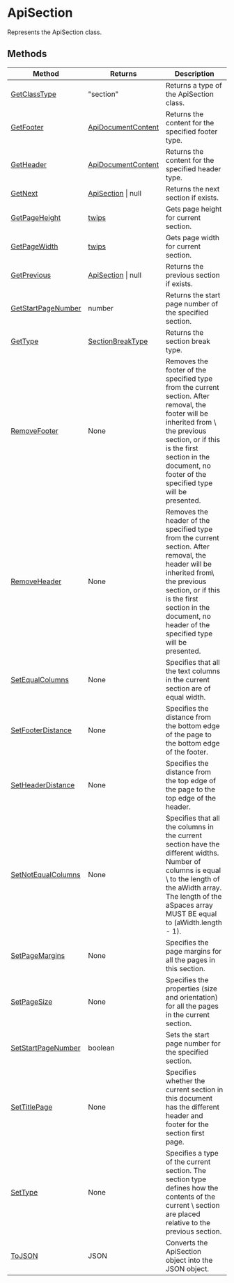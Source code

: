 # ApiSection

Represents the ApiSection class.


## Methods

| Method | Returns | Description |
| ------ | ------- | ----------- |
| [GetClassType](./Methods/GetClassType.md) | "section" | Returns a type of the ApiSection class. |
| [GetFooter](./Methods/GetFooter.md) | [ApiDocumentContent](../ApiDocumentContent/ApiDocumentContent.md) | Returns the content for the specified footer type. |
| [GetHeader](./Methods/GetHeader.md) | [ApiDocumentContent](../ApiDocumentContent/ApiDocumentContent.md) | Returns the content for the specified header type. |
| [GetNext](./Methods/GetNext.md) | [ApiSection](../ApiSection/ApiSection.md) \| null | Returns the next section if exists. |
| [GetPageHeight](./Methods/GetPageHeight.md) | [twips](../Enumeration/twips.md) | Gets page height for current section. |
| [GetPageWidth](./Methods/GetPageWidth.md) | [twips](../Enumeration/twips.md) | Gets page width for current section. |
| [GetPrevious](./Methods/GetPrevious.md) | [ApiSection](../ApiSection/ApiSection.md) \| null | Returns the previous section if exists. |
| [GetStartPageNumber](./Methods/GetStartPageNumber.md) | number | Returns the start page number of the specified section. |
| [GetType](./Methods/GetType.md) | [SectionBreakType](../Enumeration/SectionBreakType.md) | Returns the section break type. |
| [RemoveFooter](./Methods/RemoveFooter.md) | None | Removes the footer of the specified type from the current section. After removal, the footer will be inherited from \ the previous section, or if this is the first section in the document, no footer of the specified type will be presented. |
| [RemoveHeader](./Methods/RemoveHeader.md) | None | Removes the header of the specified type from the current section. After removal, the header will be inherited from\ the previous section, or if this is the first section in the document, no header of the specified type will be presented. |
| [SetEqualColumns](./Methods/SetEqualColumns.md) | None | Specifies that all the text columns in the current section are of equal width. |
| [SetFooterDistance](./Methods/SetFooterDistance.md) | None | Specifies the distance from the bottom edge of the page to the bottom edge of the footer. |
| [SetHeaderDistance](./Methods/SetHeaderDistance.md) | None | Specifies the distance from the top edge of the page to the top edge of the header. |
| [SetNotEqualColumns](./Methods/SetNotEqualColumns.md) | None | Specifies that all the columns in the current section have the different widths. Number of columns is equal \ to the length of the aWidth array. The length of the aSpaces array MUST BE equal to (aWidth.length - 1). |
| [SetPageMargins](./Methods/SetPageMargins.md) | None | Specifies the page margins for all the pages in this section. |
| [SetPageSize](./Methods/SetPageSize.md) | None | Specifies the properties (size and orientation) for all the pages in the current section. |
| [SetStartPageNumber](./Methods/SetStartPageNumber.md) | boolean | Sets the start page number for the specified section. |
| [SetTitlePage](./Methods/SetTitlePage.md) | None | Specifies whether the current section in this document has the different header and footer for the section first page. |
| [SetType](./Methods/SetType.md) | None | Specifies a type of the current section. The section type defines how the contents of the current \ section are placed relative to the previous section. |
| [ToJSON](./Methods/ToJSON.md) | JSON | Converts the ApiSection object into the JSON object. |
